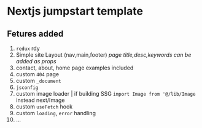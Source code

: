 # Nextjs jumpstart template

## Fetures added
1. `redux` rdy
2. Simple site Layout (nav,main,footer) *page title,desc,keywords can be added as props*
3. contact, about, home page examples included
4. custom `404` page
5. custom `_document`
6. `jsconfig`
7. custom image loader | if building SSG `import Image from '@/lib/Image` instead next/Image
8. custom `useFetch` hook 
9. custom `loading`, `error` handling 
10. ...
